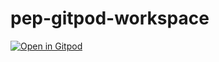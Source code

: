# pep-gitpod-workspace

[![Open in Gitpod](https://gitpod.io/button/open-in-gitpod.svg)](https://gitpod.io/#https://github.com/aviflombaum/pep-gitpod-workspace)

